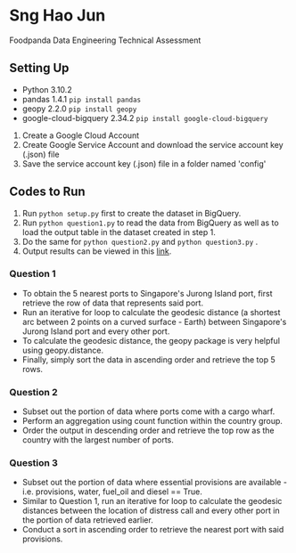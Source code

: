 # Sng Hao Jun
Foodpanda Data Engineering Technical Assessment

## Setting Up
- Python 3.10.2
- pandas 1.4.1  ```pip install pandas```
- geopy 2.2.0  ```pip install geopy```
- google-cloud-bigquery 2.34.2  ```pip install google-cloud-bigquery```

1. Create a Google Cloud Account
2. Create Google Service Account and download the service account key (.json) file
3. Save the service account key (.json) file in a folder named 'config'

## Codes to Run

1. Run ```python setup.py``` first to create the dataset in BigQuery.
2. Run ```python question1.py``` to read the data from BigQuery as well as to load the output table in the dataset created in step 1.
3. Do the same for ```python question2.py``` and ```python question3.py``` .
4. Output results can be viewed in this [link](https://console.cloud.google.com/bigquery?project=foodpanda-assessment-343503).

### Question 1
- To obtain the 5 nearest ports to Singapore's Jurong Island port, first retrieve the row of data that represents said port.
- Run an iterative for loop to calculate the geodesic distance (a shortest arc between 2 points on a curved surface - Earth) between Singapore's Jurong Island port and every other port.
- To calculate the geodesic distance, the geopy package is very helpful using geopy.distance.
- Finally, simply sort the data in ascending order and retrieve the top 5 rows.

### Question 2
- Subset out the portion of data where ports come with a cargo wharf.
- Perform an aggregation using count function within the country group.
- Order the output in descending order and retrieve the top row as the country with the largest number of ports.

### Question 3
- Subset out the portion of data where essential provisions are available - i.e. provisions, water, fuel_oil and diesel == True.
- Similar to Question 1, run an iterative for loop to calculate the geodesic distances between the location of distress call and every other port in the portion of data retrieved earlier.
- Conduct a sort in ascending order to retrieve the nearest port with said provisions.
